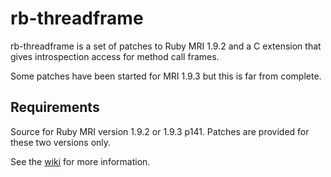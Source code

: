 # rb-threadframe

rb-threadframe is a set of patches to Ruby MRI 1.9.2 and a C extension
that gives introspection access for method call frames.

Some patches have been started for MRI 1.9.3 but this is far from complete.

## Requirements

Source for Ruby MRI version 1.9.2 or 1.9.3 p141. Patches are provided
for these two versions only.

See the [wiki](http://github.com/rocky/rb-threadframe/wiki) for more information.
